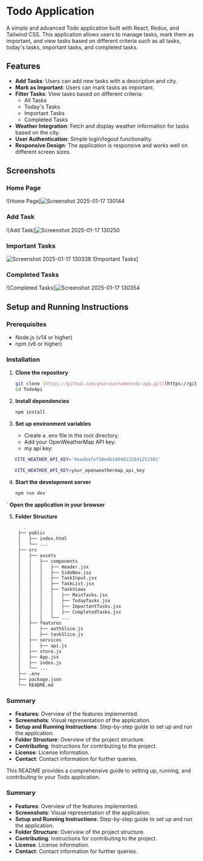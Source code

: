 # Todo Application

A simple and advanced Todo application built with React, Redux, and Tailwind CSS. This application allows users to manage tasks, mark them as important, and view tasks based on different criteria such as all tasks, today's tasks, important tasks, and completed tasks.

## Features

- **Add Tasks**: Users can add new tasks with a description and city.
- **Mark as Important**: Users can mark tasks as important.
- **Filter Tasks**: View tasks based on different criteria:
  - All Tasks
  - Today's Tasks
  - Important Tasks
  - Completed Tasks
- **Weather Integration**: Fetch and display weather information for tasks based on the city.
- **User Authentication**: Simple login/logout functionality.
- **Responsive Design**: The application is responsive and works well on different screen sizes.

## Screenshots

### Home Page
![Home Page]![Screenshot 2025-01-17 130144](https://github.com/user-attachments/assets/b72f188b-dbd8-4137-8cb8-26fd79a44f3d)


### Add Task
![Add Task]![Screenshot 2025-01-17 130250](https://github.com/user-attachments/assets/e409df42-f9f8-43a7-8392-27cd24725e69)

### Important Tasks
![Screenshot 2025-01-17 130338](https://github.com/user-attachments/assets/1f8726b0-ab39-4d20-ac07-9827f605a402)
![Important Tasks]

### Completed Tasks
![Completed Tasks]![Screenshot 2025-01-17 130354](https://github.com/user-attachments/assets/9d12952e-5107-43f2-9138-d09636b05375)

## Setup and Running Instructions

### Prerequisites

- Node.js (v14 or higher)
- npm (v6 or higher)

### Installation

1. **Clone the repository**
   ```bash
   git clone [https://github.com/yourusernametodo-app.git](https://github.com/Aditya-stark/Todo-with-API.git)
   cd TodoApi
2. **Install dependencies**
   ```bash
   npm install
3. **Set up environment variables**
   
   - Create a .env file in the root directory.
   - Add your OpenWeatherMap API key:
   - my api key:
  ```bash
     VITE_WEATHER_API_KEY='9eadbafef18e4b34840132841251501'
```
```bash
   VITE_WEATHER_API_KEY=your_openweathermap_api_key
```
4. **Start the development server**
   ```bash
   npm run dev
`
   **Open the application in your browser**

5. **Folder Structure**
   ```bash
      .
    ├── public
    │   ├── index.html
    │   └── ...
    ├── src
    │   ├── assets
    │   │   ├── components
    │   │   │   ├── Header.jsx
    │   │   │   ├── SideNav.jsx
    │   │   │   ├── TaskInput.jsx
    │   │   │   ├── TaskList.jsx
    │   │   │   ├── TaskViews
    │   │   │   │   ├── MainTasks.jsx
    │   │   │   │   ├── TodayTasks.jsx
    │   │   │   │   ├── ImportantTasks.jsx
    │   │   │   │   ├── CompletedTasks.jsx
    │   │   │   └── ...
    │   ├── features
    │   │   ├── authSlice.js
    │   │   ├── taskSlice.js
    │   ├── services
    │   │   ├── api.js
    │   ├── store.js
    │   ├── App.jsx
    │   ├── index.js
    │   └── ...
    ├── .env
    ├── package.json
    └── README.md


### Summary
- **Features**: Overview of the features implemented.
- **Screenshots**: Visual representation of the application.
- **Setup and Running Instructions**: Step-by-step guide to set up and run the application.
- **Folder Structure**: Overview of the project structure.
- **Contributing**: Instructions for contributing to the project.
- **License**: License information.
- **Contact**: Contact information for further queries.

This README provides a comprehensive guide to setting up, running, and contributing to your Todo application.
### Summary
- **Features**: Overview of the features implemented.
- **Screenshots**: Visual representation of the application.
- **Setup and Running Instructions**: Step-by-step guide to set up and run the application.
- **Folder Structure**: Overview of the project structure.
- **Contributing**: Instructions for contributing to the project.
- **License**: License information.
- **Contact**: Contact information for further queries.
